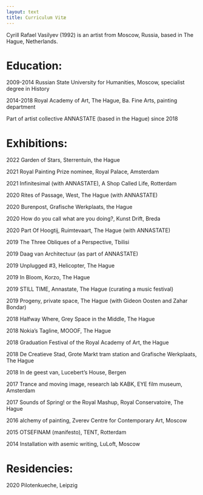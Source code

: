 ```yaml
---
layout: text
title: Curriculum Vitæ
---
```

Cyrill Rafael Vasilyev (1992) is an artist from Moscow, Russia, based in The Hague, Netherlands.

# Education:

2009-2014 Russian State University for Humanities, Moscow, specialist degree in History

2014-2018 Royal Academy of Art, The Hague, Ba. Fine Arts, painting department

Part of artist collective ANNASTATE (based in the Hague) since 2018

# Exhibitions:

2022 Garden of Stars, Sterrentuin, the Hague 

2021 Royal Painting Prize nominee, Royal Palace, Amsterdam

2021 Infinitesimal (with ANNASTATE), A Shop Called Life, Rotterdam

2020 Rites of Passage, West, The Hague (with ANNASTATE)

2020 Burenpost, Grafische Werkplaats, the Hague

2020 How do you call what are you doing?, Kunst Drift, Breda

2020 Part Of Hoogtij, Ruimtevaart, The Hague (with ANNASTATE)

2019 The Three Obliques of a Perspective, Tbilisi

2019 Daag van Architectuur (as part of ANNASTATE)

2019 Unplugged #3, Helicopter, The Hague

2019 In Bloom, Korzo, The Hague

2019 STILL TIME, Annastate, The Hague (curating a music festival)

2019 Progeny, private space, The Hague (with Gideon Oosten and Zahar Bondar)

2018 Halfway Where, Grey Space in the Middle, The Hague

2018 Nokia’s Tagline, MOOOF, The Hague

2018 Graduation Festival of the Royal Academy of Art, the Hague

2018 De Creatieve Stad, Grote Markt tram station and Grafische Werkplaats, The Hague

2018 In de geest van, Lucebert’s House, Bergen

2017 Trance and moving image, research lab KABK, EYE film museum, Amsterdam

2017 Sounds of Spring! or the Royal Mashup, Royal Conservatoire, The Hague

2016 alchemy of painting, Zverev Centre for Contemporary Art, Moscow

2015 OTSEFINAM (manifesto), TENT, Rotterdam

2014 Installation with asemic writing, LuLoft, Moscow


# Residencies:

2020 Pilotenkueche, Leipzig